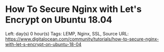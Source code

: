 # How To Secure Nginx with Let's Encrypt on Ubuntu 18.04

Left:  day(s) 0 hour(s) 
Tags: LEMP, Nginx, SSL, Source
URL: https://www.digitalocean.com/community/tutorials/how-to-secure-nginx-with-let-s-encrypt-on-ubuntu-18-04
